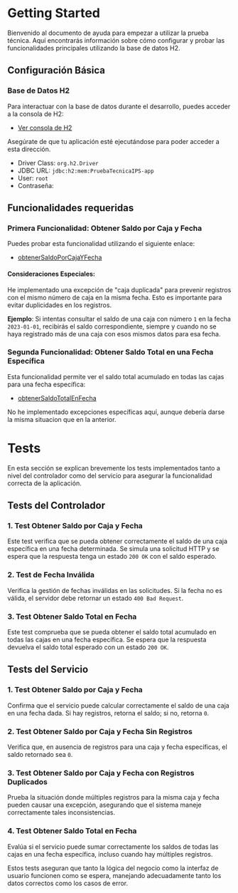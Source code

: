 # Getting Started

Bienvenido al documento de ayuda para empezar a utilizar la prueba técnica. Aquí encontrarás información sobre cómo configurar y probar las funcionalidades principales utilizando la base de datos H2.

## Configuración Básica

### Base de Datos H2

Para interactuar con la base de datos durante el desarrollo, puedes acceder a la consola de H2:

- [Ver consola de H2](http://localhost:8080/PruebaTecnicaIPS-app/h2-console)

Asegúrate de que tu aplicación esté ejecutándose para poder acceder a esta dirección.

- Driver Class: `org.h2.Driver`
- JDBC URL: `jdbc:h2:mem:PruebaTecnicaIPS-app`
- User: `root`
- Contraseña:

## Funcionalidades requeridas

### Primera Funcionalidad: Obtener Saldo por Caja y Fecha

Puedes probar esta funcionalidad utilizando el siguiente enlace:

- [obtenerSaldoPorCajaYFecha](http://localhost:8080/PruebaTecnicaIPS-app/api/cajas/saldo?numeroCaja=1&fecha=2023-01-01)

#### Consideraciones Especiales:

He implementado una excepción de "caja duplicada" para prevenir registros con el mismo número de caja en la misma fecha. Esto es importante para evitar duplicidades en los registros.

**Ejemplo**: Si intentas consultar el saldo de una caja con número `1` en la fecha `2023-01-01`, recibirás el saldo correspondiente, siempre y cuando no se haya registrado más de una caja con esos mismos datos para esa fecha.

### Segunda Funcionalidad: Obtener Saldo Total en una Fecha Específica

Esta funcionalidad permite ver el saldo total acumulado en todas las cajas para una fecha específica:

- [obtenerSaldoTotalEnFecha](http://localhost:8080/PruebaTecnicaIPS-app/api/cajas/saldo-total?fecha=2023-01-01)

No he implementado excepciones específicas aquí, aunque debería darse la misma situacion que en la anterior.

# Tests

En esta sección se explican brevemente los tests implementados tanto a nivel del controlador como del servicio para asegurar la funcionalidad correcta de la aplicación.

## Tests del Controlador

### 1. Test Obtener Saldo por Caja y Fecha
Este test verifica que se pueda obtener correctamente el saldo de una caja específica en una fecha determinada. Se simula una solicitud HTTP y se espera que la respuesta tenga un estado `200 OK` con el saldo esperado.

### 2. Test de Fecha Inválida
Verifica la gestión de fechas inválidas en las solicitudes. Si la fecha no es válida, el servidor debe retornar un estado `400 Bad Request`.

### 3. Test Obtener Saldo Total en Fecha
Este test comprueba que se pueda obtener el saldo total acumulado en todas las cajas en una fecha específica. Se espera que la respuesta devuelva el saldo total esperado con un estado `200 OK`.

## Tests del Servicio

### 1. Test Obtener Saldo por Caja y Fecha
Confirma que el servicio puede calcular correctamente el saldo de una caja en una fecha dada. Si hay registros, retorna el saldo; si no, retorna `0`.

### 2. Test Obtener Saldo por Caja y Fecha Sin Registros
Verifica que, en ausencia de registros para una caja y fecha específicas, el saldo retornado sea `0`.

### 3. Test Obtener Saldo por Caja y Fecha con Registros Duplicados
Prueba la situación donde múltiples registros para la misma caja y fecha pueden causar una excepción, asegurando que el sistema maneje correctamente tales inconsistencias.

### 4. Test Obtener Saldo Total en Fecha
Evalúa si el servicio puede sumar correctamente los saldos de todas las cajas en una fecha específica, incluso cuando hay múltiples registros.

Estos tests aseguran que tanto la lógica del negocio como la interfaz de usuario funcionen como se espera, manejando adecuadamente tanto los datos correctos como los casos de error.
